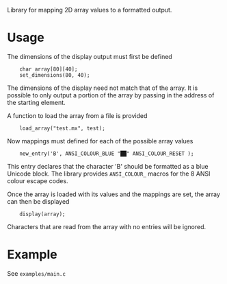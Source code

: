 Library for mapping 2D array values to a formatted output.

# Usage
The dimensions of the display output must first be defined

		char array[80][40];
		set_dimensions(80, 40);

The dimensions of the display need not match that of the array. It is possible to only output a portion of the array by passing in the address of the starting element. 

A function to load the array from a file is provided

		load_array("test.mx", test);

Now mappings must defined for each of the possible array values

		new_entry('B', ANSI_COLOUR_BLUE "██" ANSI_COLOUR_RESET );

This entry declares that the character 'B' should be formatted as a blue Unicode block. The library provides ``ANSI_COLOUR_`` macros for the 8 ANSI colour escape codes. 

Once the array is loaded with its values and the mappings are set, the array can then be displayed
	
		display(array);

Characters that are read from the array with no entries will be ignored. 

# Example

See ``examples/main.c``


